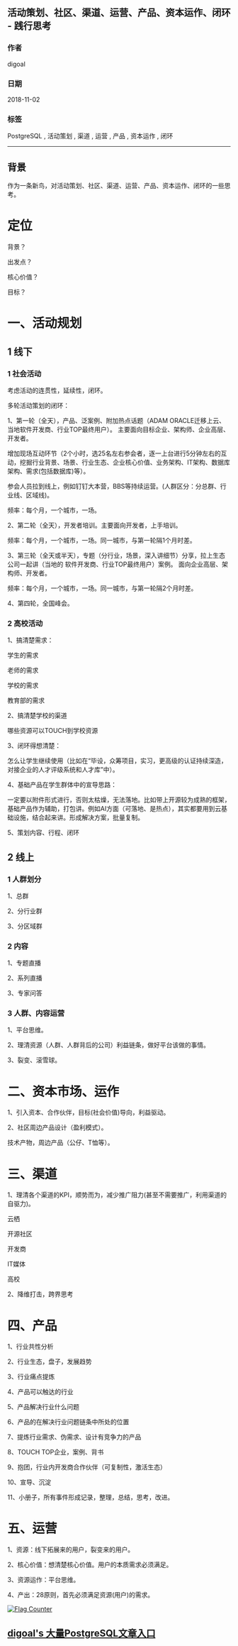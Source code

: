 ## 活动策划、社区、渠道、运营、产品、资本运作、闭环 - 践行思考  
                                                                     
### 作者                                                                     
digoal                                                                     
                                                                     
### 日期                                                                     
2018-11-02                                                                  
                                                                     
### 标签                                                                     
PostgreSQL , 活动策划 , 渠道 , 运营 , 产品 , 资本运作 , 闭环   
                                                                     
----                                                                     
                                                                     
## 背景     
作为一条新鸟，对活动策划、社区、渠道、运营、产品、资本运作、闭环的一些思考。  
  
# 定位  
背景？   
  
出发点？   
  
核心价值？  
  
目标？  
  
# 一、活动规划  
  
## 1 线下  
  
### 1 社会活动  
  
考虑活动的连贯性，延续性，闭环。  
  
多轮活动策划的闭环：  
  
1、第一轮（全天），产品、泛案例、附加热点话题（ADAM ORACLE迁移上云、当地软件开发商、行业TOP最终用户）。  主要面向目标企业、架构师、企业高层、开发者。   
  
增加现场互动环节（2个小时，选25名左右参会者，逐一上台进行5分钟左右的互动，挖掘行业背景、场景、行业生态、企业核心价值、业务架构、IT架构、数据库架构、需求(包括数据库)等）。  
  
参会人员拉到线上，例如钉钉大本营，BBS等持续运营。(人群区分：分总群、行业线、区域线)。    
  
频率：每个月，一个城市，一场。   
  
2、第二轮（全天），开发者培训。主要面向开发者，上手培训。  
  
频率：每个月，一个城市，一场。同一城市，与第一轮隔1个月时差。  
  
3、第三轮（全天或半天），专题（分行业，场景，深入讲细节）分享，拉上生态公司一起讲（当地的 软件开发商、行业TOP最终用户）案例。  面向企业高层、架构师、开发者。  
  
频率：每个月，一个城市，一场。同一城市，与第一轮隔2个月时差。  
  
4、第四轮，全国峰会。  
  
### 2 高校活动  
1、搞清楚需求：  
  
学生的需求  
  
老师的需求  
  
学校的需求  
  
教育部的需求  
  
2、搞清楚学校的渠道  
  
哪些资源可以TOUCH到学校资源  
  
3、闭环得想清楚：  
  
怎么让学生继续使用（比如在“毕设，众筹项目，实习，更高级的认证持续深造，对接企业的人才评级系统和人才库”中）。  
  
4、基础产品在学生群体中的宣导思路：  
  
一定要以附件形式进行，否则太枯燥，无法落地。比如带上开源较为成熟的框架，基础产品作为辅助，打包讲。例如AI方面（可落地、是热点），其实都要用到云基础设施，结合起来讲。形成解决方案，批量复制。  
  
5、策划内容、行程、闭环  
  
## 2 线上  
### 1 人群划分  
  
1、总群  
  
2、分行业群  
  
3、分区域群  
  
### 2 内容  
1、专题直播  
  
2、系列直播  
  
3、专家问答  
  
### 3 人群、内容运营  
1、平台思维。  
  
2、理清资源（人群、人群背后的公司）利益链条，做好平台该做的事情。  
  
3、裂变、滚雪球。  
  
# 二、资本市场、运作  
1、引入资本、合作伙伴，目标(社会价值)导向，利益驱动。    
  
2、社区周边产品设计（盈利模式）。      
  
技术产物，周边产品（公仔、T恤等）。  
  
# 三、渠道  
1、理清各个渠道的KPI，顺势而为，减少推广阻力(甚至不需要推广，利用渠道的自驱力)。  
  
云栖  
  
开源社区  
  
开发商  
  
IT媒体  
  
高校  
  
2、降维打击，跨界思考    
  
# 四、产品  
1、行业共性分析  
  
2、行业生态，盘子，发展趋势    
  
3、行业痛点提炼    
  
4、产品可以触达的行业  
  
5、产品解决行业什么问题   
  
6、产品的在解决行业问题链条中所处的位置     
  
7、提炼行业需求、伪需求、设计有竞争力的产品  
 
8、TOUCH TOP企业，案例、背书  
  
9、抱团，行业内开发商合作伙伴（可复制性，激活生态）  
  
10、宣导、沉淀    
    
11、小册子，所有事件形成记录，整理，总结，思考，改进。  
    
# 五、运营  
  
1、资源：线下拓展来的用户，裂变来的用户。  
  
2、核心价值：想清楚核心价值。用户的本质需求必须满足。  
  
3、资源运作：平台思维。  
  
4、产出：28原则，首先必须满足资源(用户)的需求。  
  
  
    
  
<a rel="nofollow" href="http://info.flagcounter.com/h9V1"  ><img src="http://s03.flagcounter.com/count/h9V1/bg_FFFFFF/txt_000000/border_CCCCCC/columns_2/maxflags_12/viewers_0/labels_0/pageviews_0/flags_0/"  alt="Flag Counter"  border="0"  ></a>  
  
  
## [digoal's 大量PostgreSQL文章入口](https://github.com/digoal/blog/blob/master/README.md "22709685feb7cab07d30f30387f0a9ae")
  
